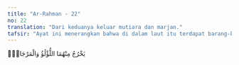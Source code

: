 ```yaml
---
title: "Ar-Rahman - 22"
no: 22
translation: "Dari keduanya keluar mutiara dan marjan."
tafsir: "Ayat ini menerangkan bahwa di dalam laut itu terdapat barang-barang yang sangat berharga, misalnya mutiara dan marjan dari laut yang asin dan tawar. Keduanya dapat dijadikan sebagai perhiasan yang tinggi nilainya dan mahal harganya."
---
```


يَخْرُجُ مِنْهُمَا اللُّؤْلُؤُ وَالْمَرْجَانُۚ
